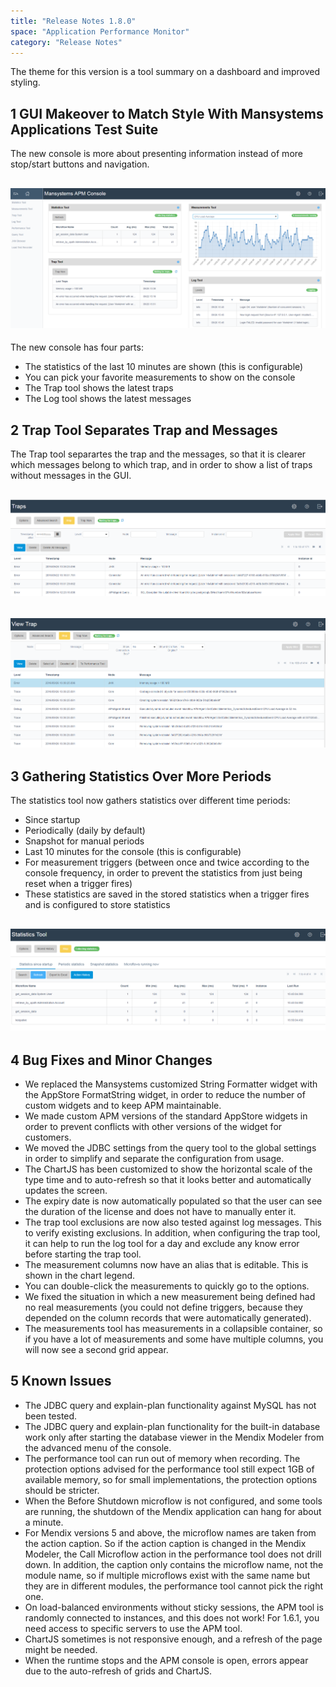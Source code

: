 ```yaml
---
title: "Release Notes 1.8.0"
space: "Application Performance Monitor"
category: "Release Notes"
---
```

The theme for this version is a tool summary on a dashboard and improved styling.

## 1 GUI Makeover to Match Style With Mansystems Applications Test Suite

The new console is more about presenting information instead of more stop/start buttons and navigation.

## ![](attachments/Release_Notes_1.8.0/Console.png)

The new console has four parts:
* The statistics of the last 10 minutes are shown (this is configurable)
* You can pick your favorite measurements to show on the console
* The Trap tool shows the latest traps
* The Log tool shows the latest messages

## 2 Trap Tool Separates Trap and Messages

The Trap tool separartes the trap and the messages, so that it is clearer which messages belong to which trap, and in order to show a list of traps without messages in the GUI.

## ![](attachments/Release_Notes_1.8.0/Trap_View.png)

## ![](attachments/Release_Notes_1.8.0/Statistics_Tool.png)

## 3 Gathering Statistics Over More Periods

The statistics tool now gathers statistics over different time periods:
* Since startup
* Periodically (daily by default)
* Snapshot for manual periods
* Last 10 minutes for the console (this is configurable)
* For measurement triggers (between once and twice according to the console frequency, in order to prevent the statistics from just being reset when a trigger fires)
* These statistics are saved in the stored statistics when a trigger fires and is configured to store statistics

## ![](attachments/Release_Notes_1.8.0/Traps.png)

## 4 Bug Fixes and Minor Changes
* We replaced the Mansystems customized String Formatter widget with the AppStore FormatString widget, in order to reduce the number of custom widgets and to keep APM maintainable.
* We made custom APM versions of the standard AppStore widgets in order to prevent conflicts with other versions of the widget for customers.
* We moved the JDBC settings from the query tool to the global settings in order to simplify and separate the configuration from usage.
* The ChartJS has been customized to show the horizontal scale of the type time and to auto-refresh so that it looks better and automatically updates the screen.
* The expiry date is now automatically populated so that the user can see the duration of the license and does not have to manually enter it.
* The trap tool exclusions are now also tested against log messages. This to verify existing exclusions. In addition, when configuring the trap tool, it can help to run the log tool for a day and exclude any know error before starting the trap tool.
* The measurement columns now have an alias that is editable. This is shown in the chart legend.
* You can double-click the measurements to quickly go to the options.
* We fixed the situation in which a new measurement being defined had no real measurements (you could not define triggers, because they depended on the column records that were automatically generated).
* The measurements tool has measurements in a collapsible container, so if you have a lot of measurements and some have multiple columns, you will now see a second grid appear.

## 5 Known Issues
* The JDBC query and explain-plan functionality against MySQL has not been tested.
* The JDBC query and explain-plan functionality for the built-in database work only after starting the database viewer in the Mendix Modeler from the advanced menu of the console.
* The performance tool can run out of memory when recording. The protection options advised for the performance tool still expect 1GB of available memory, so for small implementations, the protection options should be stricter.
* When the Before Shutdown microflow is not configured, and some tools are running, the shutdown of the Mendix application can hang for about a minute.
* For Mendix versions 5 and above, the microflow names are taken from the action caption. So if the action caption is changed in the Mendix Modeler, the Call Microflow action in the performance tool does not drill down. In addition, the caption only contains the microflow name, not the module name, so if multiple microflows exist with the same name but they are in different modules, the performance tool cannot pick the right one.
* On load-balanced environments without sticky sessions, the APM tool is randomly connected to instances, and this does not work! For 1.6.1, you need access to specific servers to use the APM tool.
* ChartJS sometimes is not responsive enough, and a refresh of the page might be needed.
* When the runtime stops and the APM console is open, errors appear due to the auto-refresh of grids and ChartJS.
